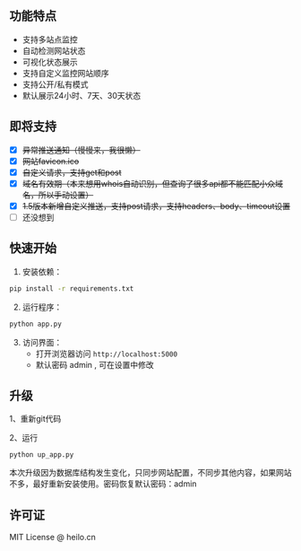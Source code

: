 ## 功能特点

- 支持多站点监控
- 自动检测网站状态
- 可视化状态展示
- 支持自定义监控网站顺序
- 支持公开/私有模式
- 默认展示24小时、7天、30天状态

## 即将支持

- [x] ~~异常推送通知（慢慢来，我很懒）~~
- [x] ~~网站favicon.ico~~
- [x] ~~自定义请求，支持get和post~~
- [x] ~~域名有效期（本来想用whois自动识别，但查询了很多api都不能匹配小众域名，所以手动设置）~~
- [x] ~~1.5版本新增自定义推送，支持post请求，支持headers、body、timeout设置~~
- [ ] 还没想到

## 快速开始

1. 安装依赖：

```bash
pip install -r requirements.txt
```

2. 运行程序：

```bash
python app.py
```

3. 访问界面：
   - 打开浏览器访问 `http://localhost:5000`
   - 默认密码 admin , 可在设置中修改

## 升级

1、重新git代码

2、运行

```
python up_app.py
```

本次升级因为数据库结构发生变化，只同步网站配置，不同步其他内容，如果网站不多，最好重新安装使用。密码恢复默认密码：admin

## 许可证

MIT License @ heilo.cn
